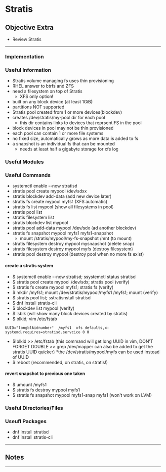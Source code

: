 # Stratis

## Objective Extra
* Review Stratis

---

### Implementation

### Useful Information
* Stratis volume managing fs uses thin provisioning
* RHEL answer to btrfs and ZFS	
* need a filesystem on top of Stratis 
	- XFS only option!
* built on any block device (at least 1GiB)
* partitions NOT supported
* Stratis pool created from 1 or more devices(blockdev)
* creates /dev/stratis/my-pool dir for each pool
	- this dir contains links to devices that reprsent FS in the pool
* block devices in pool may not be thin provisioned
* each pool can contain 1 or more file systems
* no fixed size, automatically grows as more data is added to fs
* a snapshot is an individual fs that can be mounted
	- needs at least half a gigabyte storage for xfs log


### Useful Modules

### Useful Commands
* systemctl enable --now stratisd
* stratis pool create mypool /dev/sdxx
* stratis blockdev add-data (add new device later)
* stratis fs create mypool myfs1 (XFS automatic)
* stratis fs list mypool (show all filesystems in pool)
* stratis pool list
* stratis filesystem list
* stratis blockdev list mypool 
* stratis pool add-data mypool /dev/sdx (ad another blockdev)
* stratis fs snapshot mypool myfs1 myfs1-snapshot
	- mount /stratis/mypool/my-fs-snapshot /mnt (to mount)
* stratis filesystem destroy mypool mysnapshot (delete snap)
* stratis filesystem destroy mypool myfs (destroy filesystem)
* stratis pool destroy mypool (destroy pool when no more fs exist)


#### create a stratis system
* $ systemctl enable --now stratisd; ssystemctl status stratisd
* $ stratis pool create mypool /dev/sdx; stratis pool (verify)
* $ stratis fs create mypool myfs1; stratis fs (verify)
* $ mkdir /myfs1; mount /dev/stratis/mypool/myfs1 /myfs1; mount (verify) 
* $ stratis pool list; sstratisnstall stratisd
* $ dnf install stratis-cli
* $ blockdev list mypool (verify)
* $ lsblk (will show many block devices created by stratis)
* $ blkid; vim /etc/fstab

```
UUID="longblkidnumber"	/myfs1	xfs defaults,x-systemd.requires=stratisd.servcice 0 0
```

* $!blkid >> /etc/fstab (this command will get long UUID in vim, DON'T FORGET DOUBLE >>   grep /dev/mapper can also be added to get the stratis UUID quicker)
*the /dev/stratis/mypool/myfs can be used instead of UUID
* $ reboot (recommended, on stratis, on stratis!)


#### revert snapshot to previous one taken
* $ umount /myfs1
* $ stratis fs destroy mypool myfs1
* $ stratis fs snapshot mypool myfs1-snap myfs1 (won't work on LVM)


### Useful Directories/Files

### Useufl Packages
* dnf install stratisd
* dnf install stratis-cli

---

## Notes


---

